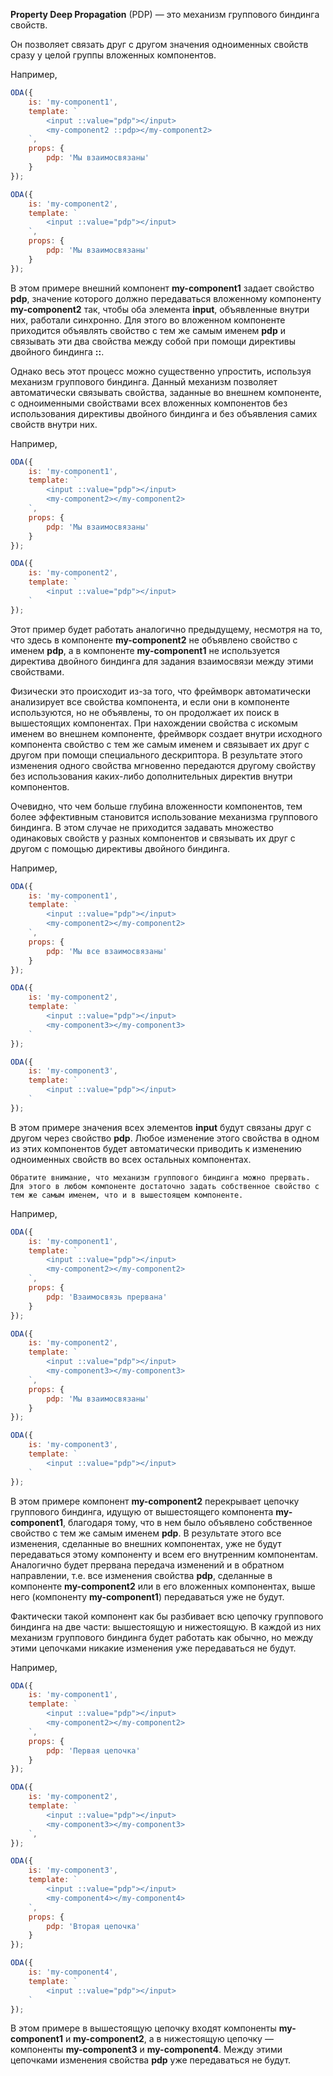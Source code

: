 ﻿**Property Deep Propagation** (PDP) — это механизм группового биндинга свойств.

Он позволяет связать друг с другом значения одноименных свойств сразу у целой группы вложенных компонентов.

Например,

```javascript _run_line_edit_[my-component1.js]
ODA({
    is: 'my-component1',
    template: `
        <input ::value="pdp"></input>
        <my-component2 ::pdp></my-component2>
    `,
    props: {
        pdp: 'Мы взаимосвязаны'
    }
});

ODA({
    is: 'my-component2',
    template: `
        <input ::value="pdp"></input>
    `,
    props: {
        pdp: 'Мы взаимосвязаны'
    }
});
```

В этом примере внешний компонент **my-component1** задает свойство **pdp**, значение которого должно передаваться вложенному компоненту **my-component2** так, чтобы оба элемента **input**, объявленные внутри них, работали синхронно. Для этого во вложенном компоненте приходится объявлять свойство с тем же самым именем **pdp** и связывать эти два свойства между собой при помощи директивы двойного биндинга **::**.

Однако весь этот процесс можно существенно упростить, используя механизм группового биндинга. Данный механизм позволяет автоматически связывать свойства, заданные во внешнем компоненте, с одноименными свойствами всех вложенных компонентов без использования директивы двойного биндинга и без объявления самих свойств внутри них.

Например,

```javascript _run_line_edit_[my-component1.js]
ODA({
    is: 'my-component1',
    template: `
        <input ::value="pdp"></input>
        <my-component2></my-component2>
    `,
    props: {
        pdp: 'Мы взаимосвязаны'
    }
});

ODA({
    is: 'my-component2',
    template: `
        <input ::value="pdp"></input>
    `
});
```

Этот пример будет работать аналогично предыдущему, несмотря на то, что здесь в компоненте **my-component2** не объявлено свойство с именем **pdp**, а в компоненте **my-component1** не используется директива двойного биндинга для задания взаимосвязи между этими свойствами.

Физически это происходит из-за того, что фреймворк автоматически анализирует все свойства компонента, и если они в компоненте используются, но не объявлены, то он продолжает их поиск в вышестоящих компонентах. При нахождении свойства с искомым именем во внешнем компоненте, фреймворк создает внутри исходного компонента свойство с тем же самым именем и связывает их друг с другом при помощи специального дескриптора. В результате этого изменения одного свойства мгновенно передаются другому свойству без использования каких-либо дополнительных директив внутри компонентов.

Очевидно, что чем больше глубина вложенности компонентов, тем более эффективным становится использование механизма группового биндинга. В этом случае не приходится задавать множество одинаковых свойств у разных компонентов и связывать их друг с другом с помощью директивы двойного биндинга.

Например,

```javascript _run_line_edit_[my-component1.js]
ODA({
    is: 'my-component1',
    template: `
        <input ::value="pdp"></input>
        <my-component2></my-component2>
    `,
    props: {
        pdp: 'Мы все взаимосвязаны'
    }
});

ODA({
    is: 'my-component2',
    template: `
        <input ::value="pdp"></input>
        <my-component3></my-component3>
    `
});

ODA({
    is: 'my-component3',
    template: `
        <input ::value="pdp"></input>
    `
});
```

В этом примере значения всех элементов **input** будут связаны друг с другом через свойство **pdp**. Любое изменение этого свойства в одном из этих компонентов будет автоматически приводить к изменению одноименных свойств во всех остальных компонентах.

```warning_md
Обратите внимание, что механизм группового биндинга можно прервать. Для этого в любом компоненте достаточно задать собственное свойство с тем же самым именем, что и в вышестоящем компоненте.
```

Например,

```javascript _run_line_edit_[my-component1.js]
ODA({
    is: 'my-component1',
    template: `
        <input ::value="pdp"></input>
        <my-component2></my-component2>
    `,
    props: {
        pdp: 'Взаимосвязь прервана'
    }
});

ODA({
    is: 'my-component2',
    template: `
        <input ::value="pdp"></input>
        <my-component3></my-component3>
    `,
    props: {
        pdp: 'Мы взаимосвязаны'
    }
});

ODA({
    is: 'my-component3',
    template: `
        <input ::value="pdp"></input>
    `
});
```

В этом примере компонент **my-component2** перекрывает цепочку группового биндинга, идущую от вышестоящего компонента **my-component1**, благодаря тому, что в нем было объявлено собственное свойство с тем же самым именем **pdp**. В результате этого все изменения, сделанные во внешних компонентах, уже не будут передаваться этому компоненту и всем его внутренним компонентам. Аналогично будет прервана передача изменений и в обратном направлении, т.е. все изменения свойства **pdp**, сделанные в компоненте **my-component2** или в его вложенных компонентах, выше него (компоненту **my-component1**) передаваться уже не будут.

Фактически такой компонент как бы разбивает всю цепочку группового биндинга на две части: вышестоящую и нижестоящую. В каждой из них механизм группового биндинга будет работать как обычно, но между этими цепочками никакие изменения уже передаваться не будут.

Например,

```javascript _run_line_edit_[my-component1.js]
ODA({
    is: 'my-component1',
    template: `
        <input ::value="pdp"></input>
        <my-component2></my-component2>
    `,
    props: {
        pdp: 'Первая цепочка'
    }
});

ODA({
    is: 'my-component2',
    template: `
        <input ::value="pdp"></input>
        <my-component3></my-component3>
    `,
});

ODA({
    is: 'my-component3',
    template: `
        <input ::value="pdp"></input>
        <my-component4></my-component4>
    `,
    props: {
        pdp: 'Вторая цепочка'
    }
});

ODA({
    is: 'my-component4',
    template: `
        <input ::value="pdp"></input>
    `
});
```

В этом примере в вышестоящую цепочку входят компоненты **my-component1** и **my-component2**, а в нижестоящую цепочку — компоненты **my-component3** и **my-component4**. Между этими цепочками изменения свойства **pdp** уже передаваться не будут.

